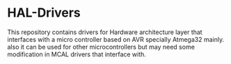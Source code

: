 # HAL-Drivers
This repository contains drivers for Hardware architecture layer that interfaces with a micro controller based on AVR specially Atmega32 mainly. also it can be used for other microcontrollers but may need some modification in MCAL drivers that interface with.
